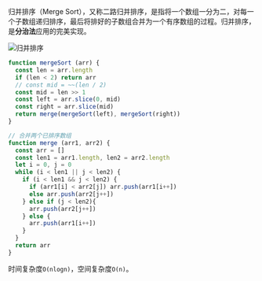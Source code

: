 归并排序（Merge Sort），又称二路归并排序，是指将一个数组一分为二，对每一个子数组递归排序，最后将排好的子数组合并为一个有序数组的过程。归并排序，是**分治法**应用的完美实现。

![归并排序](https://pic.downk.cc/item/5f02893d14195aa594c0f13d.png)

```js
function mergeSort (arr) {
  const len = arr.length
  if (len < 2) return arr
  // const mid = ~~(len / 2)
  const mid = len >> 1
  const left = arr.slice(0, mid)
  const right = arr.slice(mid)
  return merge(mergeSort(left), mergeSort(right))
}

// 合并两个已排序数组
function merge (arr1, arr2) {
  const arr = []
  const len1 = arr1.length, len2 = arr2.length
  let i = 0, j = 0
  while (i < len1 || j < len2) {
    if (i < len1 && j < len2) {
      if (arr1[i] < arr2[j]) arr.push(arr1[i++])
      else arr.push(arr2[j++])
    } else if (j < len2){
      arr.push(arr2[j++])
    } else {
      arr.push(arr1[i++])
    }
  }
  return arr
}
```

时间复杂度`O(nlogn)`，空间复杂度`O(n)`。